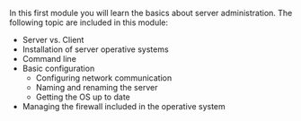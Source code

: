 In this first module you will learn the basics about server administration. 
The following topic are included in this module:

* Server vs. Client
* Installation of server operative systems
* Command line
* Basic configuration
    - Configuring network communication
    - Naming and renaming the server
    - Getting the OS up to date 
* Managing the firewall included in the operative system
